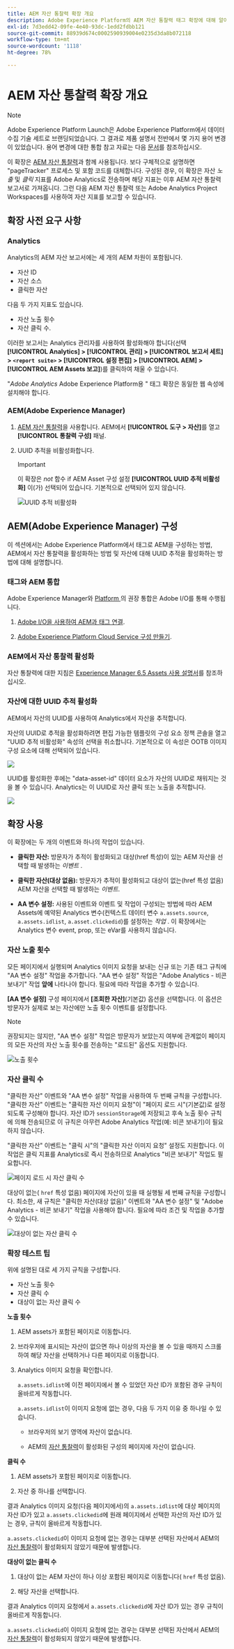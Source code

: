 ```yaml
---
title: AEM 자산 통찰력 확장 개요
description: Adobe Experience Platform의 AEM 자산 통찰력 태그 확장에 대해 알아봅니다.
exl-id: 7d3edd42-09fe-4e40-93dc-1edd2fdbb121
source-git-commit: 88939d674c0002590939004e0235d3da8b072118
workflow-type: tm+mt
source-wordcount: '1118'
ht-degree: 78%

---
```


# AEM 자산 통찰력 확장 개요

>[!NOTE]
>
>Adobe Experience Platform Launch은 Adobe Experience Platform에서 데이터 수집 기술 세트로 브랜딩되었습니다. 그 결과로 제품 설명서 전반에서 몇 가지 용어 변경이 있었습니다. 용어 변경에 대한 통합 참고 자료는 다음 [문서](../../../term-updates.md)를 참조하십시오.

이 확장은 [AEM 자산 통찰력](https://experienceleague.adobe.com/docs/experience-manager-65/assets/managing/touch-ui-configuring-asset-insights.html)과 함께 사용됩니다. 보다 구체적으로 설명하면 &quot;pageTracker&quot; 프로세스 및 포함 코드를 대체합니다. 구성된 경우, 이 확장은 자산 *노출* 및 *클릭* 지표를 Adobe Analytics로 전송하며 해당 지표는 이후 AEM 자산 통찰력 보고서로 가져옵니다. 그런 다음 AEM 자산 통찰력 또는 Adobe Analytics Project Workspaces를 사용하여 자산 지표를 보고할 수 있습니다.

## 확장 사전 요구 사항

### Analytics

Analytics의 AEM 자산 보고서에는 세 개의 AEM 차원이 포함됩니다.

* 자산 ID
* 자산 소스
* 클릭한 자산

다음 두 가지 지표도 있습니다.
* 자산 노출 횟수
* 자산 클릭 수.

이러한 보고서는 Analytics 관리자를 사용하여 활성화해야 합니다(선택 **[!UICONTROL Analytics] > [!UICONTROL 관리] > [!UICONTROL 보고서 세트] > `<report suite>` > [!UICONTROL 설정 편집] > [!UICONTROL AEM] > [!UICONTROL AEM Assets 보고]**)를 클릭하여 채울 수 있습니다.

&quot;*Adobe Analytics* Adobe Experience Platform용 &quot; 태그 확장은 동일한 웹 속성에 설치해야 합니다.

### AEM(Adobe Experience Manager)

1. [AEM 자산 통찰력](https://experienceleague.adobe.com/docs/experience-manager-65/assets/managing/touch-ui-configuring-asset-insights.html)을 사용합니다. AEM에서 **[!UICONTROL 도구 > 자산]**&#x200B;를 열고 **[!UICONTROL 통찰력 구성]** 패널.

1. UUID 추적을 비활성화합니다. 

   >[!IMPORTANT]
   >
   >이 확장은 *not* 함수 if AEM Asset 구성 설정 **[!UICONTROL UUID 추적 비활성화]** 이(가) 선택되어 있습니다. 기본적으로 선택되어 있지 않습니다.

   ![UUID 추적 비활성화](images/disableassets.jpg)

## AEM(Adobe Experience Manager) 구성

이 섹션에서는 Adobe Experience Platform에서 태그로 AEM을 구성하는 방법, AEM에서 자산 통찰력을 활성화하는 방법 및 자산에 대해 UUID 추적을 활성화하는 방법에 대해 설명합니다.

### 태그와 AEM 통합

Adobe Experience Manager와 [Platform ](https://experienceleague.adobe.com/docs/experience-manager-learn/sites/integrations/experience-platform-launch/overview.html)의 권장 통합은 Adobe I/O를 통해 수행됩니다.

1. [Adobe I/O을 사용하여 AEM과 태그 연결](https://experienceleague.adobe.com/docs/experience-manager-learn/sites/integrations/experience-platform-launch/connect-aem-launch-adobe-io.html).

2. [Adobe Experience Platform Cloud Service 구성 만들기](https://experienceleague.adobe.com/docs/experience-manager-learn/sites/integrations/experience-platform-launch/create-launch-cloud-service.html).

### AEM에서 자산 통찰력 활성화

자산 통찰력에 대한 지침은 [Experience Manager 6.5 Assets 사용 설명서](https://experienceleague.adobe.com/docs/experience-manager-65/assets/managing/touch-ui-configuring-asset-insights.html)를 참조하십시오.

### 자산에 대한 UUID 추적 활성화

AEM에서 자산의 UUID를 사용하여 Analytics에서 자산을 추적합니다.

자산의 UUID로 추적을 활성화하려면 편집 가능한 템플릿의 구성 요소 정책 콘솔을 열고 &quot;UUID 추적 비활성화&quot; 속성의 선택을 취소합니다. 기본적으로 이 속성은 OOTB 이미지 구성 요소에 대해 선택되어 있습니다.

![](images/uuid.png)

UUID를 활성화한 후에는 &quot;data-asset-id&quot; 데이터 요소가 자산의 UUID로 채워지는 것을 볼 수 있습니다. Analytics는 이 UUID로 자산 클릭 또는 노출을 추적합니다.

![](images/uuid-code.png)

## 확장 사용

이 확장에는 두 개의 이벤트와 하나의 작업이 있습니다.

* **클릭한 자산:** 방문자가 추적이 활성화되고 대상(href 특성)이 있는 AEM 자산을 선택할 때 발생하는 _이벤트_ .

* **클릭한 자산(대상 없음):** 방문자가 추적이 활성화되고 대상이 없는(href 특성 없음) AEM 자산을 선택할 때 발생하는 _이벤트_.

* **AA 변수 설정:** 사용된 이벤트와 이벤트 및 작업이 구성되는 방법에 따라 AEM Assets에 예약된 Analytics 변수(컨텍스트 데이터 변수 `a.assets.source`, `a.assets.idlist`, `a.asset.clickedid`)를 설정하는 _작업_ . 이 확장에서는 Analytics 변수 event, prop, 또는 eVar를 사용하지 않습니다.

### 자산 노출 횟수

모든 페이지에서 실행되며 Analytics 이미지 요청을 보내는 신규 또는 기존 태그 규칙에 &quot;AA 변수 설정&quot; 작업을 추가합니다. &quot;AA 변수 설정&quot; 작업은 &quot;Adobe Analytics - 비콘 보내기&quot; 작업 **앞에** 나타나야 합니다. 필요에 따라 작업을 추가할 수 있습니다.

**[AA 변수 설정]** 구성 페이지에서 **[조회한 자산]**(기본값) 옵션을 선택합니다. 이 옵션은 방문자가 실제로 보는 자산에만 노출 횟수 이벤트를 설정합니다.

>[!NOTE]
>
>권장되지는 않지만, &quot;AA 변수 설정&quot; 작업은 방문자가 보았는지 여부에 관계없이 페이지의 모든 자산의 자산 노출 횟수를 전송하는 &quot;로드된&quot; 옵션도 지원합니다.

![노출 횟수](images/sendImpressions.jpg)


### 자산 클릭 수

&quot;클릭한 자산&quot; 이벤트와 &quot;AA 변수 설정&quot; 작업을 사용하여 두 번째 규칙을 구성합니다. &quot;클릭한 자산&quot; 이벤트는 &quot;클릭한 자산 이미지 요청&quot;이 &quot;페이지 로드 시&quot;(기본값)로 설정되도록 구성해야 합니다. 자산 ID가 `sessionStorage`에 저장되고 후속 노출 횟수 규칙에 의해 전송되므로 이 규칙은 아무런 Adobe Analytics 작업(예: 비콘 보내기)이 필요하지 않습니다.

&quot;클릭한 자산&quot; 이벤트는 &quot;클릭 시&quot;의 &quot;클릭한 자산 이미지 요청&quot; 설정도 지원합니다. 이 작업은 클릭 지표를 Analytics로 즉시 전송하므로 Analytics &quot;비콘 보내기&quot; 작업도 필요합니다.

![페이지 로드 시 자산 클릭 수](images/sendClickOnPageload.jpg)

대상이 없는( `href` 특성 없음) 페이지에 자산이 있을 때 실행될 세 번째 규칙을 구성합니다. 최소한, 새 규칙은 &quot;클릭한 자산(대상 없음)&quot; 이벤트와 &quot;AA 변수 설정&quot; 및 &quot;Adobe Analytics - 비콘 보내기&quot; 작업을 사용해야 합니다. 필요에 따라 조건 및 작업을 추가할 수 있습니다.

![대상이 없는 자산 클릭 수](images/sendClickOnClickNoDestination.jpg)

### 확장 테스트 팁

위에 설명된 대로 세 가지 규칙을 구성합니다.

* 자산 노출 횟수
* 자산 클릭 수
* 대상이 없는 자산 클릭 수

**노출 횟수**

1. AEM assets가 포함된 페이지로 이동합니다. 

1. 브라우저에 표시되는 자산이 없으면 하나 이상의 자산을 볼 수 있을 때까지 스크롤하여 해당 자산을 선택하거나 다른 페이지로 이동합니다.

1. Analytics 이미지 요청을 확인합니다. 

   `a.assets.idlist`에 이전 페이지에서 볼 수 있었던 자산 ID가 포함된 경우 규칙이 올바르게 작동합니다. 

   `a.assets.idlist`이 이미지 요청에 없는 경우, 다음 두 가지 이유 중 하나일 수 있습니다. 

   * 브라우저의 보기 영역에 자산이 없습니다.

   * AEM의 [자산 통찰력](https://experienceleague.adobe.com/docs/experience-manager-65/assets/managing/touch-ui-configuring-asset-insights.html)이 활성화된 구성의 페이지에 자산이 없습니다.

**클릭 수**

1. AEM assets가 포함된 페이지로 이동합니다.

1. 자산 중 하나를 선택합니다.

결과 Analytics 이미지 요청(다음 페이지에서)의 `a.assets.idlist`에 대상 페이지의 자산 ID가 있고 `a.assets.clickedid`에 원래 페이지에서 선택한 자산의 자산 ID가 있는 경우, 규칙이 올바르게 작동합니다.

`a.assets.clickedid`이 이미지 요청에 없는 경우는 대부분 선택된 자산에서 AEM의 [자산 통찰력](https://experienceleague.adobe.com/docs/experience-manager-65/assets/managing/touch-ui-configuring-asset-insights.html)이 활성화되지 않았기 때문에 발생합니다.

**대상이 없는 클릭 수**

1. 대상이 없는 AEM 자산이 하나 이상 포함된 페이지로 이동합니다( `href` 특성 없음).

1. 해당 자산을 선택합니다.

결과 Analytics 이미지 요청에서 `a.assets.clickedid`에 자산 ID가 있는 경우 규칙이 올바르게 작동합니다.

`a.assets.clickedid`이 이미지 요청에 없는 경우는 대부분 선택된 자산에서 AEM의 [자산 통찰력](https://experienceleague.adobe.com/docs/experience-manager-65/assets/managing/touch-ui-configuring-asset-insights.html)이 활성화되지 않았기 때문에 발생합니다.
